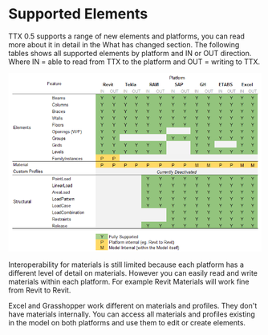 # Supported Elements
TTX 0.5 supports a range of new elements and platforms, you can read more about it in detail in the What has changed section. The following tables shows all supported elements by platform and IN or OUT direction. Where IN = able to read from TTX to the platform and OUT = writing to TTX.

![](2016-11-16_09h08_07.png)

Interoperability for materials is still limited because each platform has a different level of detail on materials.  However you can easily read and write materials within each platform. For example Revit Materials will work fine from Revit to Revit.

Excel and Grasshopper work different on materials and profiles. They don't have materials internally. You can access all materials and profiles existing in the model on both platforms and use them to edit or create elements. 